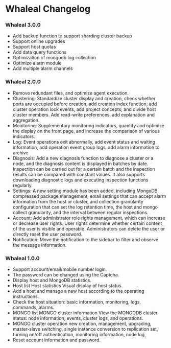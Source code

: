 # Whaleal Changelog



### Whaleal 3.0.0

* Add backup function to support sharding cluster backup
* Support online upgrades
* Support host quotas
* Add data query functions
* Optimization of mongodb log collection
* Optimize alarm module
* Add multiple alarm channels



### Whaleal 2.0.0

* Remove redundant files, and optimize agent execution.
* Clustering: Standardize cluster display and creation, check whether ports are occupied before creation, add creation index function, add cluster operation lock events, add project concepts, and divide host cluster members. Add read-write preferences, add explanation and aggregation.
* Monitoring: Supplementary monitoring indicators, quantify and optimize the display on the front page, and increase the comparison of various indicators.
* Log: Event operations exit abnormally, add event status and waiting information, add operation event group logs, add alarm information to archive
* Diagnosis: Add a new diagnosis function to diagnose a cluster or a node, and the diagnosis content is displayed in batches by date. Inspection can be carried out for a certain batch and the inspection results can be compared with constant values. It also supports downloading diagnostic logs and executing inspection functions regularly.
* Settings: A new setting module has been added, including MongoDB compressed package management, email settings that can accept alarm information from the host or cluster, and collection granularity configuration that can set the log retention time, the host and mongo collect granularity, and the interval between regular inspections.
* Account: Add administrator role rights management, which can increase or decrease user rights. User rights determine whether certain content of the user is visible and operable. Administrators can delete the user or directly reset the user password.
* Notification: Move the notification to the sidebar to filter and observe the message information.



### Whaleal 1.0.0

* Support account/email/mobile number login.
* The password can be changed using the Captcha.
* Display host and MongoDB statistics.
* Host list Host statistics Visual display of host status.
* Add a host and manage a new host according to the operating instructions.
* Check the host situation: basic information, monitoring, logs, commands, alarms.
* MONGO list MONGO cluster information View the MONGODB cluster status: node information, events, cluster logs, and operations.
* MONGO cluster operation new creation, management, upgrading, master-slave switching, single instance conversion to replication set, turning on/off authentication, monitoring information, node log
* Reset account information and password.
